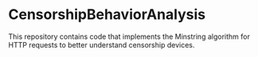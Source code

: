 # CensorshipBehaviorAnalysis
This repository contains code that implements the Minstring algorithm for HTTP requests to better understand censorship devices.
